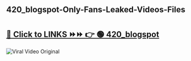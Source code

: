 
 ## 420_blogspot-Only-Fans-Leaked-Videos-Files

# <h2><a href="https://mediaupload.pro?420_blogspot">🔗 Click to LINKS ⏩⏩ 👉 🟢 420_blogspot </a></h2>

<a href="https://mediaupload.pro?420_blogspot" rel="nofollow" data-target="animated-image.originalLink"><img src="https://i.ibb.co.com/xMMVF88/686577567.gif" alt="Viral Video Original" style="max-width: 100%; display: inline-block;" data-target="animated-image.originalImage"></a>
